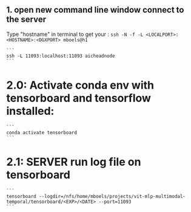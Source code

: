 

## 1. open new command line window connect to the server

Type "hostname" in terminal to get your <hostname>:
    ```
    ssh -N -f -L <LOCALPORT>:<HOSTNAME>:<DGXPORT> mboels@h1
    ```

    ```
	ssh -L 11093:localhost:11093 aicheadnode
    ```

# 2.0: Activate conda env with tensorboard and tensorflow installed:
    ```
    conda activate tensorboard
    ```

# 2.1: SERVER run log file on tensorboard 
    ```
    tensorboard --logdir=/nfs/home/mboels/projects/vit-mlp-multimodal-temporal/tensorboard/<EXP>/<DATE> --port=11093
    ```
